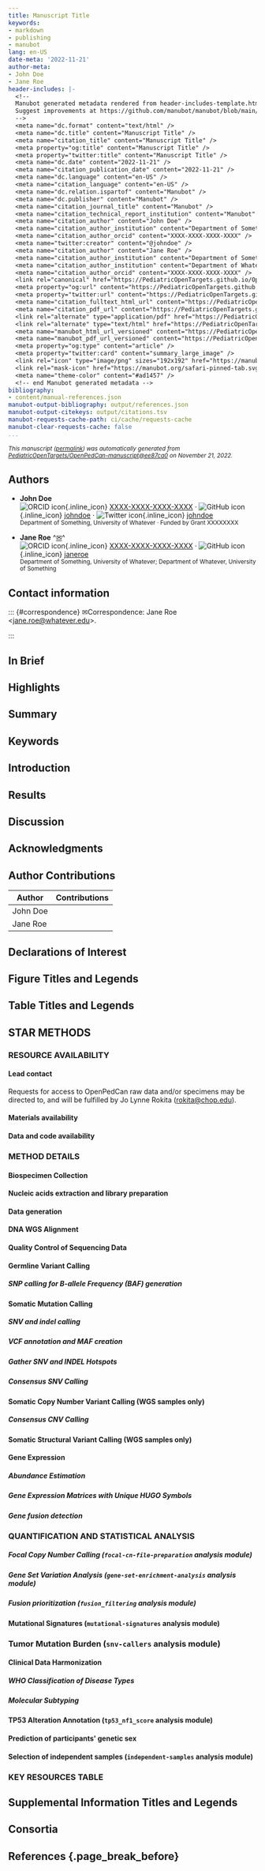 ```yaml
---
title: Manuscript Title
keywords:
- markdown
- publishing
- manubot
lang: en-US
date-meta: '2022-11-21'
author-meta:
- John Doe
- Jane Roe
header-includes: |-
  <!--
  Manubot generated metadata rendered from header-includes-template.html.
  Suggest improvements at https://github.com/manubot/manubot/blob/main/manubot/process/header-includes-template.html
  -->
  <meta name="dc.format" content="text/html" />
  <meta name="dc.title" content="Manuscript Title" />
  <meta name="citation_title" content="Manuscript Title" />
  <meta property="og:title" content="Manuscript Title" />
  <meta property="twitter:title" content="Manuscript Title" />
  <meta name="dc.date" content="2022-11-21" />
  <meta name="citation_publication_date" content="2022-11-21" />
  <meta name="dc.language" content="en-US" />
  <meta name="citation_language" content="en-US" />
  <meta name="dc.relation.ispartof" content="Manubot" />
  <meta name="dc.publisher" content="Manubot" />
  <meta name="citation_journal_title" content="Manubot" />
  <meta name="citation_technical_report_institution" content="Manubot" />
  <meta name="citation_author" content="John Doe" />
  <meta name="citation_author_institution" content="Department of Something, University of Whatever" />
  <meta name="citation_author_orcid" content="XXXX-XXXX-XXXX-XXXX" />
  <meta name="twitter:creator" content="@johndoe" />
  <meta name="citation_author" content="Jane Roe" />
  <meta name="citation_author_institution" content="Department of Something, University of Whatever" />
  <meta name="citation_author_institution" content="Department of Whatever, University of Something" />
  <meta name="citation_author_orcid" content="XXXX-XXXX-XXXX-XXXX" />
  <link rel="canonical" href="https://PediatricOpenTargets.github.io/OpenPedCan-manuscript/" />
  <meta property="og:url" content="https://PediatricOpenTargets.github.io/OpenPedCan-manuscript/" />
  <meta property="twitter:url" content="https://PediatricOpenTargets.github.io/OpenPedCan-manuscript/" />
  <meta name="citation_fulltext_html_url" content="https://PediatricOpenTargets.github.io/OpenPedCan-manuscript/" />
  <meta name="citation_pdf_url" content="https://PediatricOpenTargets.github.io/OpenPedCan-manuscript/manuscript.pdf" />
  <link rel="alternate" type="application/pdf" href="https://PediatricOpenTargets.github.io/OpenPedCan-manuscript/manuscript.pdf" />
  <link rel="alternate" type="text/html" href="https://PediatricOpenTargets.github.io/OpenPedCan-manuscript/v/ee87ca0f9cf7578e1ba9149e05158988c2d4e5d3/" />
  <meta name="manubot_html_url_versioned" content="https://PediatricOpenTargets.github.io/OpenPedCan-manuscript/v/ee87ca0f9cf7578e1ba9149e05158988c2d4e5d3/" />
  <meta name="manubot_pdf_url_versioned" content="https://PediatricOpenTargets.github.io/OpenPedCan-manuscript/v/ee87ca0f9cf7578e1ba9149e05158988c2d4e5d3/manuscript.pdf" />
  <meta property="og:type" content="article" />
  <meta property="twitter:card" content="summary_large_image" />
  <link rel="icon" type="image/png" sizes="192x192" href="https://manubot.org/favicon-192x192.png" />
  <link rel="mask-icon" href="https://manubot.org/safari-pinned-tab.svg" color="#ad1457" />
  <meta name="theme-color" content="#ad1457" />
  <!-- end Manubot generated metadata -->
bibliography:
- content/manual-references.json
manubot-output-bibliography: output/references.json
manubot-output-citekeys: output/citations.tsv
manubot-requests-cache-path: ci/cache/requests-cache
manubot-clear-requests-cache: false
...
```







<small><em>
This manuscript
([permalink](https://PediatricOpenTargets.github.io/OpenPedCan-manuscript/v/ee87ca0f9cf7578e1ba9149e05158988c2d4e5d3/))
was automatically generated
from [PediatricOpenTargets/OpenPedCan-manuscript@ee87ca0](https://github.com/PediatricOpenTargets/OpenPedCan-manuscript/tree/ee87ca0f9cf7578e1ba9149e05158988c2d4e5d3)
on November 21, 2022.
</em></small>

## Authors



+ **John Doe**<br>
    ![ORCID icon](images/orcid.png){.inline_icon}
    [XXXX-XXXX-XXXX-XXXX](https://orcid.org/XXXX-XXXX-XXXX-XXXX)
    · ![GitHub icon](images/github.png){.inline_icon}
    [johndoe](https://github.com/johndoe)
    · ![Twitter icon](images/twitter.png){.inline_icon}
    [johndoe](https://twitter.com/johndoe)<br>
  <small>
     Department of Something, University of Whatever
     · Funded by Grant XXXXXXXX
  </small>

+ **Jane Roe**
    ^[✉](#correspondence)^<br>
    ![ORCID icon](images/orcid.png){.inline_icon}
    [XXXX-XXXX-XXXX-XXXX](https://orcid.org/XXXX-XXXX-XXXX-XXXX)
    · ![GitHub icon](images/github.png){.inline_icon}
    [janeroe](https://github.com/janeroe)<br>
  <small>
     Department of Something, University of Whatever; Department of Whatever, University of Something
  </small>


## Contact information
::: {#correspondence}
✉Correspondence:
Jane Roe \<jane.roe@whatever.edu\>.

:::

<!-- Cell Genomics author instructions: https://marlin-prod.literatumonline.com/pb-assets/journals/research/cell-genomics/cell-genomics_IfA.pdf -->

## In Brief
<!-- aka the eTOC blurb. A short summary that describes the context and significance of the findings for the broader readership in 80 words or less. -->


## Highlights
<!-- Highlights are bullet points that convey the core findings of your paper. You may include up to four highlights. The length of each highlight cannot exceed 85 characters (including spaces).-->


## Summary
<!-- The summary is a single paragraph no longer than 150 words. An effective summary includes the following elements: (1) a brief background of the question that avoids statements about how a process is not well understood; (2) a description of the results and approaches/model systems framed in the context of their conceptual interest; and (3) an indication of the broader significance of the work. We discourage novelty claims (e.g., use of the word “novel”) because they are overused, tend not to add meaning, and are difficult to verify. Please do not include references in the summary. CURRENT WORD COUNT 148 -->


## Keywords
<!-- We encourage you to include up to ten keywords with your paper. These keywords will be associated with your paper on Cell Press platforms and on PubMed. These keywords should be listed in the manuscript after the summary, separated by commas. -->



## Introduction



## Results




## Discussion




## Acknowledgments



## Author Contributions

|Author|Contributions|
|---|---|
|John Doe||
|Jane Roe||


## Declarations of Interest


## Figure Titles and Legends



## Table Titles and Legends




## STAR METHODS

### RESOURCE AVAILABILITY

#### Lead contact

Requests for access to OpenPedCan raw data and/or specimens may be directed to, and will be fulfilled by Jo Lynne Rokita (rokita@chop.edu).

#### Materials availability


#### Data and code availability


### METHOD DETAILS

#### Biospecimen Collection


#### Nucleic acids extraction and library preparation


#### Data generation


#### DNA WGS Alignment


#### Quality Control of Sequencing Data


#### Germline Variant Calling

##### SNP calling for B-allele Frequency (BAF) generation




#### Somatic Mutation Calling


##### SNV and indel calling


##### VCF annotation and MAF creation


##### Gather SNV and INDEL Hotspots


##### Consensus SNV Calling


#### Somatic Copy Number Variant Calling (WGS samples only)


##### Consensus CNV Calling


#### Somatic Structural Variant Calling (WGS samples only)


#### Gene Expression


##### Abundance Estimation


##### Gene Expression Matrices with Unique HUGO Symbols


##### Gene fusion detection


### QUANTIFICATION AND STATISTICAL ANALYSIS



##### Focal Copy Number Calling (`focal-cn-file-preparation` analysis module)



##### Gene Set Variation Analysis (`gene-set-enrichment-analysis` analysis module)




##### Fusion prioritization (`fusion_filtering` analysis module)




#### Mutational Signatures (`mutational-signatures` analysis module)



### Tumor Mutation Burden (`snv-callers` analysis module)


#### Clinical Data Harmonization

##### WHO Classification of Disease Types


##### Molecular Subtyping


#### TP53 Alteration Annotation (`tp53_nf1_score` analysis module)


#### Prediction of participants' genetic sex


#### Selection of independent samples (`independent-samples` analysis module)






### KEY RESOURCES TABLE




## Supplemental Information Titles and Legends



## Consortia


## References {.page_break_before}

<!-- Explicitly insert bibliography here -->
<div id="refs"></div>
